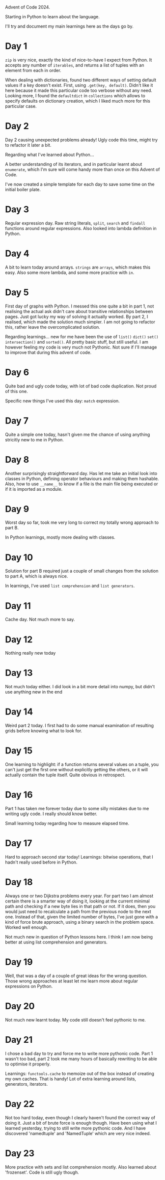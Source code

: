 Advent of Code 2024.

Starting in Python to learn about the language.

I'll try and document my main learnings here as the days go by.

# Day 1

`zip` is very nice, exactly the kind of nice-to-have I expect from Python. It accepts any number of `iterables`, and returns a list of tuples with an element from each in order.

When dealing with dictionaries, found two different ways of setting default values if a key doesn't exist. First, using `.get(key, default)`. Didn't like it here because it made this particular code too verbose without any need. Looking more, I found the `defaultdict` in `collections` which allows to specify defaults on dictionary creation, which I liked much more for this particular case.

# Day 2

Day 2 causing unexpected problems already!  Ugly code this time, might try to refactor it later a bit. 

Regarding what I've learned about Python...

A better understanding of its iterators, and in particular learnt about `enumerate`, which I'm sure will come handy more than once on this Advent of Code.

I've now created a simple template for each day to save some time on the initial boiler plate.

# Day 3

Regular expression day. Raw string literals, `split`, `search` and `findall` functions around regular expressions. Also looked into lambda definition in Python.

# Day 4

A bit to learn today around arrays. `strings` are `arrays`, which makes this easy. Also some more lambda, and some more practice with `in`.  

# Day 5

First day of graphs with Python. I messed this one quite a bit in part 1, not realising the actual ask didn't care about transitive relationships between pages. Just got lucky my way of solving it actually worked. By part 2, I realised, which made the solution much simpler. I am not going to refactor this, rather leave the overcomplicated solution.

Regarding learnings... new for me have been the use of `list()` `dict()` `set()` `intersection()` and `sorted()`. All pretty basic stuff, but still useful. I am however feeling my code is very much not Pythonic. Not sure if I'll manage to improve that during this advent of code. 

# Day 6

Quite bad and ugly code today, with lot of bad code duplication. Not proud of this one.

Specific new things I've used this day: `match` expression.

# Day 7

Quite a simple one today, hasn't given me the chance of using anything stricitly new to me in Python.

# Day 8

Another surprisingly straightforward day. Has let me take an initial look into classes in Python, defining operator behaviours and making them hashable. Also, how to use `__name__` to know if a file is the main file being executed or if it is imported as a module.

# Day 9 

Worst day so far, took me very long to correct my totally wrong approach to part B. 

In Python learnings, mostly more dealing with classes.

# Day 10

Solution for part B required just a couple of small changes from the solution to part A, which is always nice. 

In learnings, I've used `list comprehension` and `list generators`.

# Day 11

Cache day. Not much more to say.

# Day 12
Nothing really new today

# Day 13
Not much today either. I did look in a bit more detail into numpy, but didn't use anything new in the end

# Day 14

Weird part 2 today. I first had to do some manual examination of resulting grids before knowing what to look for.

# Day 15

One learning to highlight: if a function returns several values on a tuple, you can't just get the first one without explicitly getting the others, or it will actually contain the tuple itself. Quite obvious in retrospect.

# Day 16

Part 1 has taken me forever today due to some silly mistakes due to me writing ugly code. I really should know better.

Small learning today regarding how to measure elapsed time.

# Day 17

Hard to approach second star today! Learnings: bitwise operations, that I hadn't really used before in Python.

# Day 18

Always one or two Dijkstra problems every year. For part two I am almost certain there is a smarter way of doing it, looking at the current minimal path and checking if a new byte lies in that path or not. If it does, then you would just need to recalculate a path from the previous node to the next one. Instead of that, given the limited number of bytes, I've just gone with a kind of force brute approach, using a binary search in the problem space. Worked well enough.

Not much new in question of Python lessons here. I think I am now being better at using list comprehension and generators.

# Day 19

Well, that was a day of a couple of great ideas for the wrong question. Those wrong approaches at least let me learn more about regular expressions on Python.

# Day 20

Not much new learnt today. My code still doesn't feel pythonic to me.

# Day 21

I chose a bad day to try and force me to write more pythonic code. Part 1 wasn't too bad, part 2 took me many hours of basically rewriting to be able to optimise it properly.

Learnings: `functools.cache` to memoize out of the box instead of creating my own caches. That is handy! Lot of extra learning around lists, generators, iterators.

# Day 22

Not too hard today, even though I clearly haven't found the correct way of doing it. Just a bit of brute force is enough though. Have been using what I learned yesterday, trying to still write more pythonic code. And I have discovered 'namedtuple' and 'NamedTuple' which are very nice indeed.

# Day 23

More practice with sets and list comprehension mostly. Also learned about 'frozenset'. Code is still ugly though.